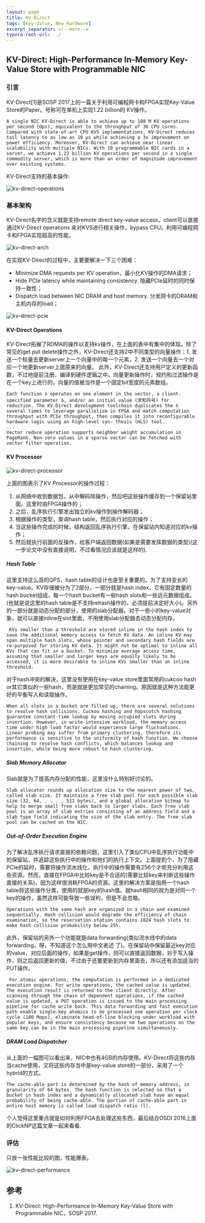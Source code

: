 ```yaml
---
layout: page
title: KV-Direct
tags: [Key-Value, New Hardware]
excerpt_separator: <!--more-->
typora-root-url: ../
---
```


## KV-Direct: High-Performance In-Memory Key-Value Store with Programmable NIC 

### 引言

  KV-Direct[1]是SOSP 2017上的一篇关于利用可编程网卡和FPGA实现Key-Value Store的Paper。号称可在单机上实现1.22 billion的 KV操作。

```
A single NIC KV-Direct is able to achieve up to 180 M KV operations per second (Ops), equivalent to the throughput of 36 CPU cores. Compared with state-of-art CPU KVS implementations, KV-Direct reduces tail latency to as low as 10 μs while achieving a 3x improvement on power efficiency. Moreover, KV-Direct can achieve near linear scalability with multiple NICs. With 10 programmable NIC cards in a server, we achieve 1.22 billion KV operations per second in a single commodity server, which is more than an order of magnitude improvement over existing systems.
```

 KV-Direct支持的基本操作:

![kv-direct-operations](/assets/img/kv-direct-operations.png)

### 基本架构

 KV-Direct名字的含义就是支持remote direct key-value access，client可以直接通过KV-Direct operations 来对KVS进行相关操作，bypass CPU。利用可编程网卡和FPGA实现超高的性能。

![kv-direct-arch](/assets/img/kv-direct-arch.png)

在实现KV-Direct的过程中，主要要解决一下三个困难：

* Minimize DMA requests per KV operation，最小化KV操作的DMA请求；
* Hide PCIe latency while maintaining consistency.  隐藏PCIe延时的同时保持一致性；
* Dispatch load between NIC DRAM and host memory. 分发网卡的DRAM和主机内存的load；

![kv-direct-pcie](/assets/img/kv-direct-pcie.png)

#### KV-Direct Operations 

  KV-Direct拓展了RDMA的操作以支持kv操作，在上面的表中有集中的体现。除了常见的get put delete操作之外，KV-Direct还支持2中不同类型的向量操作：1. 发送一个标量去更新server上一个向量中的每一个元素，2. 发送一个向量去一个对应一个地更新server上面原来的向量。 此外，KV-Direct还支持用户定义的更新函数，不过地提前注册、编译到硬件逻辑之中。向量更新操作时，规约和过滤操作是在一个key上进行的，向量的值被当作是一个固定bit宽度的元素数组。

```
Each function λ operates on one element in the vector, a client-specified parameter à, and/or an initial value (求和符号) for reduction. The KV-Direct development toolchain duplicates the λ several times to leverage parallelism in FPGA and match computation throughput with PCIe throughput, then compiles it into reconfigurable hardware logic using an high-level syn- thesis (HLS) tool. 
...
Vector reduce operation supports neighbor weight accumulation in PageRank. Non-zero values in a sparse vector can be fetched with vector filter operation.
```

#### KV Processor 

![kv-direct-processor](/assets/img/kv-direct-processor.png)

上面的图表示了KV Processor的操作过程：

1. 从网络中收到数据包，从中解码除操作，然后吧这些操作缓存到一个保留站里面。这里时由FPGA操作的；
2. 之后，乱序执行引擎发出独立的kv操作到操作解码器；
3. 根据操作的类型，查询hash table，然后执行对应的操作；
4. 当这些操作完成的时候，结构返回乱序执行引擎，在保留站内知道对应的kv操作；
5. 然后就执行前面的反操作，给客户端返回数据(如果是需要发挥数据的类型)(这一步论文中没有直接说明，不过看情况应该就是这样的).

##### Hash Table 

  这里支持这么高的QPS，hash table的设计也是至关重要的。为了支持变长的key-value。KV存储被分为了2部分，一部分就是hash index，它有固定数量的hash bucket组成，每一个hash bucket有一些hash slots和一些远元数据组成。(也就是说这里的hash table是不支持rehash操作的，必须提前决定好大小)。另外的一部分就是动态分配的部分，使用的slab分配器。对于一些小的key-value对象，就可以直接inline在slot里面，不用使用slab分配器去动态分配内存。

```
 KVs smaller than a threshold are stored inline in the hash index to save the additional memory access to fetch KV data. An inline KV may span multiple hash slots, whose pointer and secondary hash fields are re-purposed for storing KV data. It might not be optimal to inline all KVs that can fit in a bucket. To minimize average access time, assuming that smaller and larger keys are equally likely to be accessed, it is more desirable to inline KVs smaller than an inline threshold.
```

对于hash冲突的解决，这里没有使用在key-value store里面常用的cukcoo hash or其它类似的一些hash，而是就是更加常见的chaining。原因就是这种方法能更好的平衡写入和读取操作。

```
When all slots in a bucket are filled up, there are several solutions to resolve hash collisions. Cuckoo hashing and hopscotch hashing  guarantee constant-time lookup by moving occupied slots during insertion. However, in write-intensive workload, the memory access time under high load factor would experience large fluctuations. Linear probing may suffer from primary clustering, therefore its performance is sensitive to the uniformity of hash function. We choose chaining to resolve hash conflicts, which balances lookup and insertion, while being more robust to hash clustering.
```

##### Slab Memory Allocator 

  Slab就是为了提高内存分配的性能，这里没什么特别好讨论的。

```
Slab allocator rounds up allocation size to the nearest power of two, called slab size. It maintains a free slab pool for each possible slab size (32, 64, . . . , 512 bytes), and a global allocation bitmap to help to merge small free slabs back to larger slabs. Each free slab pool is an array of slab entries consisting of an address field and a slab type field indicating the size of the slab entry. The free slab pool can be cached on the NIC. 
```

##### Out-of-Order Execution Engine 

  为了解决乱序执行请求直接的依赖问题，这里引入了类似CPU中乱序执行功能中的保留站，并追踪这些执行中的操作和他们的执行上下文。上面提到个，为了隐藏PCIe的延时，需要将操作流水线化，执行中的操作需要有256个才呢充分利用这些资源。然而，直接在FPGA中比较key是不合适的(需要比较key来判断这些操作直接的关系)，因为这样很消耗FPGA的资源。这里的解决方案是指用一个hash table将这些操作分类，使用的就是key的hash值。就hash相同的视为是对同一个key的操作，虽然这样可能导致一些误判，但是不会忽略。

```
Operations with the same hash are organized in a chain and examined sequentially. Hash collision would degrade the efficiency of chain examination, so the reservation station contains 1024 hash slots to make hash collision probability below 25%.
```

  此外，保留站的另外一个功能就是data forwarding(类似流水线中的data forwarding，呀，不知道这个怎么用中文表述 了)。在保留站中保留最近key对应的value，对应后面的操作，如果是get操作，则可以直接返回数据，对于写入操作，则之后返回更新的值，不过由于还要更新到内存里面去，所以还有添加适当的PUT操作。

```
 For atomic operations, the computation is performed in a dedicated execution engine. For write operations, the cached value is updated. The execution result is returned to the client directly. After scanning through the chain of dependent operations, if the cached value is updated, a PUT operation is issued to the main processing pipeline for cache write back. This data forwarding and fast execution path enable single-key atomics to be processed one operation per clock cycle (180 Mops), eliminate head-of-line blocking under workload with popular keys, and ensure consistency because no two operations on the same key can be in the main processing pipeline simultaneously.
```

##### DRAM Load Dispatcher 

 从上面的一幅图可以看出来，NIC中也有4GB的内存使用。KV-Direct将这些内存当cache使用，又将这些内存当中是key-value store的一部分，采用了一个hybrid的方式。

```
The cache-able part is determined by the hash of memory address, in granularity of 64 bytes. The hash function is selected so that a bucket in hash index and a dynamically allocated slab have an equal probability of being cache-able. The portion of cache-able part in entire host memory is called load dispatch ratio (l).
```

个人觉得这里重点就是如何利用FPGA去处理这些东西，最后结合OSDI 2016上面的ClickNP这篇文章一起来看看.

### 评估

 只放一张性能比较的图，性能爆表。

![kv-direct-performance](/assets/img/kv-direct-performance.png)

## 参考

1. KV-Direct: High-Performance In-Memory Key-Value Store with Programmable NIC，SOSP 2017.

